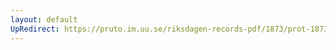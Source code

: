 ```yaml
---
layout: default
UpRedirect: https://pruto.im.uu.se/riksdagen-records-pdf/1873/prot-1873--ak--430.pdf
---
```

